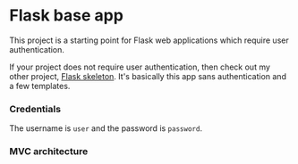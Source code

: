 # Flask base app

This project is a starting point for Flask web applications which require user authentication.

If your project does not require user authentication, then check out my other project, [Flask skeleton](https://github.com/jkereako/flask-skeleton). It's basically this app sans authentication and a few templates.

### Credentials

The username is `user` and the password is `password`.

### MVC architecture
